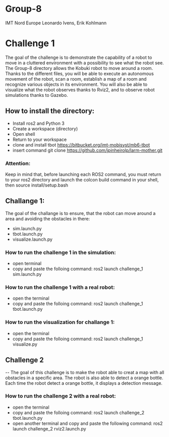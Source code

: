 # Group-8
IMT Nord Europe 
Leonardo Ivens, Erik Kohlmann
# Challenge 1
The goal of the challenge is to demonstrate the capability of a robot to move in a cluttered environment with a possibility to see what the robot see.
The Group-8 directory allows the Kobuki robot to move around a room. Thanks to the different files, you will be able to execute an autonomous movement of the robot, scan a room, establish a map of a room and recognize various objects in its environment. You will also be able to visualize what the robot observes thanks to Rviz2, and to observe robot simulations thanks to Gazebo.


## How to install the directory:
- Install ros2 and Python 3
- Create a workspace (directory)
- Open shell
- Return to your workspace
- clone and install tbot https://bitbucket.org/imt-mobisyst/mb6-tbot
- insert command git clone https://github.com/jpinheirolp/larm-mother.git


### Attention:
Keep in mind that, before launching each ROS2 command, you must return to your ros2 directory and launch the colcon build command in your shell, then source install/setup.bash


## Challange 1:
The goal of the challange is to ensure, that the robot can move around a area and avoiding the obstacles in there:
- sim.launch.py  
- tbot.launch.py 
- visualize.launch.py 

### How to run the challenge 1 in the simulation:
- open terminal
- copy and paste the folloing command: ros2 launch challenge_1 sim.launch.py

### How to run the challenge 1 with a real robot:
- open the terminal
- copy and paste the folloing command: ros2 launch challenge_1 tbot.launch.py

### How to run the visualization for challange 1:
- open the terminal
- copy and paste the folloing command: ros2 launch challenge_1 visualize.py

## Challenge 2
--
The goal of this challenge is to make the robot able to creat a map with all obstacles in a specific area. The robot is also able to detect a orange bottle. Each time the robot detect a orange bottle, it displays a detection message.

### How to run the challenge 2 with a real robot:
- open the terminal
- copy and paste the folloing command: ros2 launch challenge_2 tbot.launch.py
- open another terminal and copy and paste the following command: ros2 launch challenge_2 rviz2.launch.py







